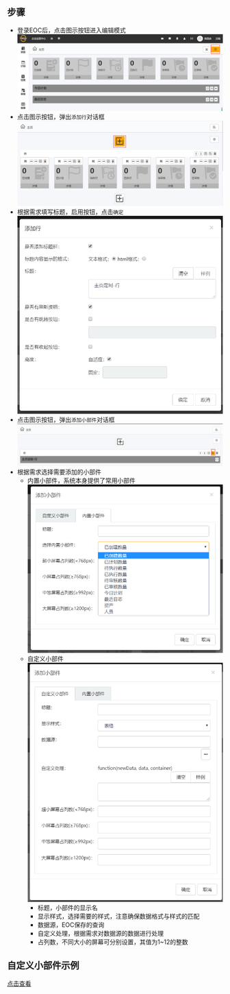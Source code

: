 ## 步骤
* 登录EOC后，点击图示按钮进入编辑模式
    ![edit](/static/docimg/主页定制1.png)
* 点击图示按钮，弹出`添加行`对话框
    ![addRow](/static/docimg/主页定制2.png)
* 根据需求填写标题，启用按钮，点击`确定`
    ![rowInfo](/static/docimg/主页定制3.png)
* 点击图示按钮，弹出`添加小部件`对话框
    ![addPanel](/static/docimg/主页定制4.png)
* 根据需求选择需要添加的小部件
    * 内置小部件，系统本身提供了常用小部件
        ![innerPanel](/static/docimg/主页定制6.png)
    * 自定义小部件
        ![panelInfo](/static/docimg/主页定制5.png)
        * 标题，小部件的显示名
        * 显示样式，选择需要的样式，注意确保数据格式与样式的匹配
        * 数据源，EOC保存的查询
        * 自定义处理，根据需求对数据源的数据进行处理
        * 占列数，不同大小的屏幕可分别设置，其值为1~12的整数

## 自定义小部件示例
[点击查看](系统扩展指南/主页定制扩展例子.md)